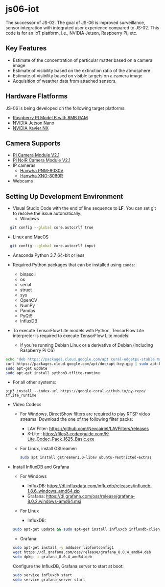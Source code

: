 # js06-iot
The successor of JS-02. The goal of JS-06 is improved surveillance, sensor integration with integrated user experience compared to JS-02. This code is for an IoT platform, i.e., NVIDIA Jetson, Raspberry Pi, etc.

## Key Features
- Estimate of the concentration of particular matter based on a camera image
- Estimate of visibility based on the extinction ratio of the atmosphere
- Estimate of visibility based on visible targets on a camera image
- Acquisition of weather data from attached sensors.

## Hardware Flatforms
JS-06 is being developed on the following target platforms.
- [Raspberry PI Model B with 8MB RAM](https://www.raspberrypi.org/products/raspberry-pi-4-model-b/)
- [NVIDIA Jetson Nano](https://developer.nvidia.com/embedded/jetson-nano-developer-kit)
- [NVIDIA Xavier NX](https://developer.nvidia.com/embedded/jetson-xavier-nx-devkit)

## Camera Supports
- [Pi Camera Module V2.1](https://www.raspberrypi.org/products/camera-module-v2/)
- [Pi NoIR Camera Module V2.1](https://www.raspberrypi.org/products/pi-noir-camera-v2/)
- IP cameras
  - [Hanwha PNM-9030V](https://www.hanwha-security.com/en/products/camera/network/multi-sensor/PNM-9030V/overview/)
  - [Hanwha XNO-8080R](https://www.hanwha-security.com/en/products/camera/network/bullet/XNO-8080R/overview/)
- Webcams

## Setting Up Development Environment
- Visual Studio Code with the end of line sequence to **LF**. You can set git to resolve the issue automatically:
  - Windows
```bash
  git config --global core.autocrlf true
  ```
  - Linux and MacOS
```bash
  git config --global core.autocrlf input
  ```
  
- Anaconda Python 3.7 64-bit or less

- Required Python packages that can be installed using `conda`:
  - binascii
  - os
  - serial
  - struct
  - sys
  - OpenCV
  - NumPy
  - Pandas
  - PyQt5
  - InfluxDB
  
- To execute TensorFlow Lite models with Python, TensorFlow Lite interpreter is required to execute TensorFlow Lite models:
  - If you're running Debian Linux or a derivative of Debian (including Raspberry Pi OS)
```bash
echo "deb https://packages.cloud.google.com/apt coral-edgetpu-stable main" | sudo tee /etc/apt/sources.list.d/coral-edgetpu.list
curl https://packages.cloud.google.com/apt/doc/apt-key.gpg | sudo apt-key add -
sudo apt-get update
sudo apt-get install python3-tflite-runtime
```
  - For all other systems:
```shell
pip3 install --index-url https://google-coral.github.io/py-repo/ tflite_runtime
```

- Video Codecs
  - For Windows, DirectShow filters are required to play RTSP video streams. Download the one of the following filter packs:
    - LAV Filter: https://github.com/Nevcairiel/LAVFilters/releases
    - K-Lite:: https://files3.codecguide.com/K-Lite_Codec_Pack_1625_Basic.exe

  - For Linux, install GStreamer: 
    ```bash
    sudo apt install gstreamer1.0-libav ubuntu-restricted-extras
    ```

- Install InfluxDB and Grafana
  - For Windows
    - InfluxDB: https://dl.influxdata.com/influxdb/releases/influxdb-1.8.6_windows_amd64.zip
    - Grafana: https://dl.grafana.com/oss/release/grafana-8.0.2.windows-amd64.msi

  - For Linux
    - InfluxDB: 
  ```bash
  sudo apt-get update && sudo apt-get install influxdb influxdb-client python3-influxdb
  ```
  
    - Grafana:
  ```bash
  sudo apt-get install -y adduser libfontconfig1
  wget https://dl.grafana.com/oss/release/grafana_8.0.4_amd64.deb
  sudo dpkg -i grafana_8.0.4_amd64.deb
  ```

  Configure the InfluxDB, Grafana server to start at boot:
  ```bash
  sudo service influxdb start
  sudo service grafana-server start
  ```
  
